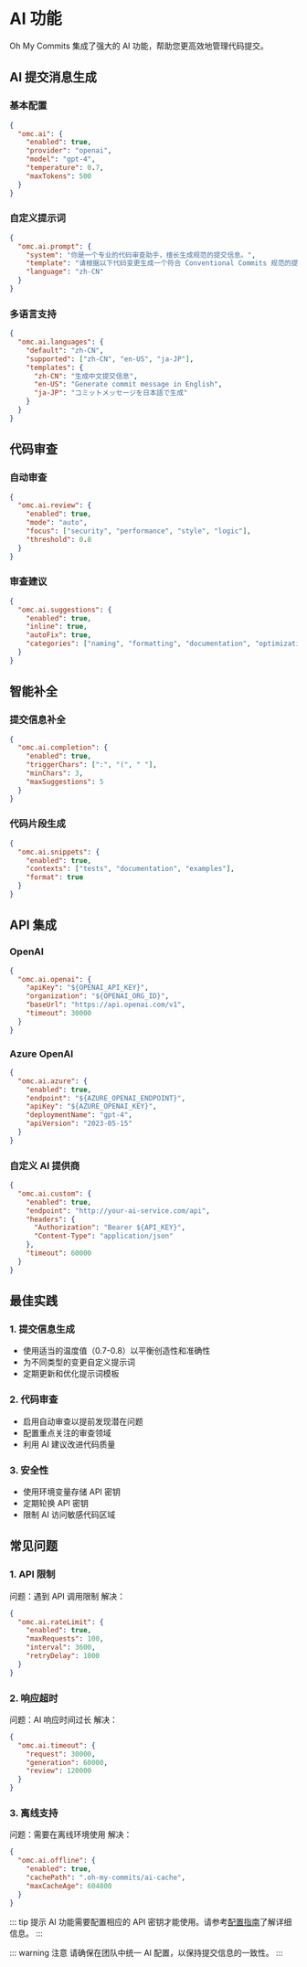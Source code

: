 # AI 功能

Oh My Commits 集成了强大的 AI 功能，帮助您更高效地管理代码提交。

## AI 提交消息生成

### 基本配置

```json
{
  "omc.ai": {
    "enabled": true,
    "provider": "openai",
    "model": "gpt-4",
    "temperature": 0.7,
    "maxTokens": 500
  }
}
```

### 自定义提示词

```json
{
  "omc.ai.prompt": {
    "system": "你是一个专业的代码审查助手，擅长生成规范的提交信息。",
    "template": "请根据以下代码变更生成一个符合 Conventional Commits 规范的提交信息：\n\n${diff}",
    "language": "zh-CN"
  }
}
```

### 多语言支持

```json
{
  "omc.ai.languages": {
    "default": "zh-CN",
    "supported": ["zh-CN", "en-US", "ja-JP"],
    "templates": {
      "zh-CN": "生成中文提交信息",
      "en-US": "Generate commit message in English",
      "ja-JP": "コミットメッセージを日本語で生成"
    }
  }
}
```

## 代码审查

### 自动审查

```json
{
  "omc.ai.review": {
    "enabled": true,
    "mode": "auto",
    "focus": ["security", "performance", "style", "logic"],
    "threshold": 0.8
  }
}
```

### 审查建议

```json
{
  "omc.ai.suggestions": {
    "enabled": true,
    "inline": true,
    "autoFix": true,
    "categories": ["naming", "formatting", "documentation", "optimization"]
  }
}
```

## 智能补全

### 提交信息补全

```json
{
  "omc.ai.completion": {
    "enabled": true,
    "triggerChars": [":", "(", " "],
    "minChars": 3,
    "maxSuggestions": 5
  }
}
```

### 代码片段生成

```json
{
  "omc.ai.snippets": {
    "enabled": true,
    "contexts": ["tests", "documentation", "examples"],
    "format": true
  }
}
```

## API 集成

### OpenAI

```json
{
  "omc.ai.openai": {
    "apiKey": "${OPENAI_API_KEY}",
    "organization": "${OPENAI_ORG_ID}",
    "baseUrl": "https://api.openai.com/v1",
    "timeout": 30000
  }
}
```

### Azure OpenAI

```json
{
  "omc.ai.azure": {
    "enabled": true,
    "endpoint": "${AZURE_OPENAI_ENDPOINT}",
    "apiKey": "${AZURE_OPENAI_KEY}",
    "deploymentName": "gpt-4",
    "apiVersion": "2023-05-15"
  }
}
```

### 自定义 AI 提供商

```json
{
  "omc.ai.custom": {
    "enabled": true,
    "endpoint": "http://your-ai-service.com/api",
    "headers": {
      "Authorization": "Bearer ${API_KEY}",
      "Content-Type": "application/json"
    },
    "timeout": 60000
  }
}
```

## 最佳实践

### 1. 提交信息生成

- 使用适当的温度值（0.7-0.8）以平衡创造性和准确性
- 为不同类型的变更自定义提示词
- 定期更新和优化提示词模板

### 2. 代码审查

- 启用自动审查以提前发现潜在问题
- 配置重点关注的审查领域
- 利用 AI 建议改进代码质量

### 3. 安全性

- 使用环境变量存储 API 密钥
- 定期轮换 API 密钥
- 限制 AI 访问敏感代码区域

## 常见问题

### 1. API 限制

问题：遇到 API 调用限制
解决：

```json
{
  "omc.ai.rateLimit": {
    "enabled": true,
    "maxRequests": 100,
    "interval": 3600,
    "retryDelay": 1000
  }
}
```

### 2. 响应超时

问题：AI 响应时间过长
解决：

```json
{
  "omc.ai.timeout": {
    "request": 30000,
    "generation": 60000,
    "review": 120000
  }
}
```

### 3. 离线支持

问题：需要在离线环境使用
解决：

```json
{
  "omc.ai.offline": {
    "enabled": true,
    "cachePath": ".oh-my-commits/ai-cache",
    "maxCacheAge": 604800
  }
}
```

::: tip 提示
AI 功能需要配置相应的 API 密钥才能使用。请参考[配置指南](/guide/configuration)了解详细信息。
:::

::: warning 注意
请确保在团队中统一 AI 配置，以保持提交信息的一致性。
:::
